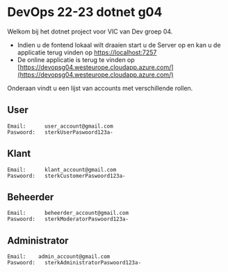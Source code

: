 # DevOps 22-23 dotnet g04

Welkom bij het dotnet project voor VIC van Dev groep 04.

- Indien u de fontend lokaal wilt draaien start u de Server op en kan u de applicatie terug vinden op [https://localhost:7257](https://localhost:7257)
- De online applicatie is terug te vinden op [https://devopsg04.westeurope.cloudapp.azure.com/](https://devopsg04.westeurope.cloudapp.azure.com/)

Onderaan vindt u een lijst van accounts met verschillende rollen.

## User
```
Email:		user_account@gmail.com
Paswoord:	sterkUserPaswoord123a-
```

## Klant
```
Email: 		klant_account@gmail.com
Paswoord:	sterkCustomerPaswoord123a-
```

## Beheerder
```
Email: 		beheerder_account@gmail.com
Paswoord:	sterkModeratorPaswoord123a-
```

## Administrator
```
Email: 	  admin_account@gmail.com
Paswoord:	sterkAdministratorPaswoord123a-
```
